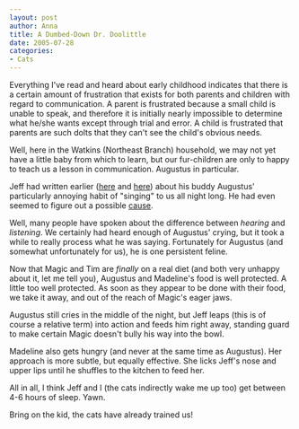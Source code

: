```yaml
--- 
layout: post
author: Anna
title: A Dumbed-Down Dr. Doolittle
date: 2005-07-28
categories: 
- Cats
---
```


Everything I've read and heard about early childhood indicates that there is a
certain amount of frustration that exists for both parents and children with
regard to communication. A parent is frustrated because a small child is
unable to speak, and therefore it is initially nearly impossible to determine
what he/she wants except through trial and error. A child is frustrated that
parents are such dolts that they can't see the child's obvious needs.

Well, here in the Watkins (Northeast Branch) household, we may not yet have a
little baby from which to learn, but our fur-children are only to happy to
teach us a lesson in communication. Augustus in particular.

Jeff had written earlier ([here][1] and [here][2]) about his buddy Augustus'
particularly annoying habit of "singing" to us all night long. He had even
seemed to figure out a possible [cause][3].

Well, many people have spoken about the difference between _hearing_ and
_listening_. We certainly had heard enough of Augustus' crying, but it took a
while to really process what he was saying. Fortunately for Augustus (and
somewhat unfortunately for us), he is one persistent feline.

Now that Magic and Tim are _finally_ on a real diet (and both very unhappy
about it, let me tell you), Augustus and Madeline's food is well protected. A
little too well protected. As soon as they appear to be done with their food,
we take it away, and out of the reach of Magic's eager jaws.

Augustus still cries in the middle of the night, but Jeff leaps (this is of
course a relative term) into action and feeds him right away, standing guard
to make certain Magic doesn't bully his way into the bowl.

Madeline also gets hungry (and never at the same time as Augustus). Her
approach is more subtle, but equally effective. She licks Jeff's nose and
upper lips until he shuffles to the kitchen to feed her.

All in all, I think Jeff and I (the cats indirectly wake me up too) get
between 4-6 hours of sleep. Yawn.

Bring on the kid, the cats have already trained us!

[1]: /2004/04/howl-no-more
[2]: /2005/06/the-microchipping-of-augustus
[3]: /2005/03/cats-hate-dieting
